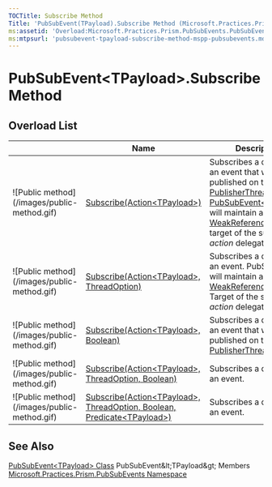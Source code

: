 ```yaml
---
TOCTitle: Subscribe Method
Title: 'PubSubEvent(TPayload).Subscribe Method (Microsoft.Practices.Prism.PubSubEvents)'
ms:assetid: 'Overload:Microsoft.Practices.Prism.PubSubEvents.PubSubEvent\`1.Subscribe'
ms:mtpsurl: 'pubsubevent-tpayload-subscribe-method-mspp-pubsubevents.md'
---
```


# PubSubEvent&lt;TPayload&gt;.Subscribe Method

## Overload List

<table>
<thead>
<tr class="header">
<th> </th>
<th>Name</th>
<th>Description</th>
</tr>
</thead>
<tbody>
<tr class="odd">
<td>![Public method](/images/public-method.gif)</td>
<td><a href="https://msdn.microsoft.com/en-us/library/dn683969(v=pandp.50)">Subscribe(Action&lt;TPayload&gt;)</a></td>
<td><div class="summary">
Subscribes a delegate to an event that will be published on the <a href="https://msdn.microsoft.com/en-us/library/microsoft.practices.prism.pubsubevents.threadoption(v=pandp.50)">PublisherThread</a>. <a href="https://msdn.microsoft.com/en-us/library/dn736103(v=pandp.50)">PubSubEvent&lt;TPayload&gt;</a> will maintain a <a href="http://msdn2.microsoft.com/en-us/library/hbh8w2zd">WeakReference</a> to the target of the supplied <em>action</em> delegate.
</div></td>
</tr>
<tr class="even">
<td>![Public method](/images/public-method.gif)</td>
<td><a href="https://msdn.microsoft.com/en-us/library/dn736155(v=pandp.50)">Subscribe(Action&lt;TPayload&gt;, ThreadOption)</a></td>
<td><div class="summary">
Subscribes a delegate to an event. PubSubEvent will maintain a <a href="http://msdn2.microsoft.com/en-us/library/hbh8w2zd">WeakReference</a> to the Target of the supplied <em>action</em> delegate.
</div></td>
</tr>
<tr class="odd">
<td>![Public method](/images/public-method.gif)</td>
<td><a href="https://msdn.microsoft.com/en-us/library/dn683949(v=pandp.50)">Subscribe(Action&lt;TPayload&gt;, Boolean)</a></td>
<td><div class="summary">
Subscribes a delegate to an event that will be published on the <a href="https://msdn.microsoft.com/en-us/library/microsoft.practices.prism.pubsubevents.threadoption(v=pandp.50)">PublisherThread</a>.
</div></td>
</tr>
<tr class="even">
<td>![Public method](/images/public-method.gif)</td>
<td><a href="https://msdn.microsoft.com/en-us/library/dn683942(v=pandp.50)">Subscribe(Action&lt;TPayload&gt;, ThreadOption, Boolean)</a></td>
<td><div class="summary">
Subscribes a delegate to an event.
</div></td>
</tr>
<tr class="odd">
<td>![Public method](/images/public-method.gif)</td>
<td><a href="https://msdn.microsoft.com/en-us/library/dn736225(v=pandp.50)">Subscribe(Action&lt;TPayload&gt;, ThreadOption, Boolean, Predicate&lt;TPayload&gt;)</a></td>
<td><div class="summary">
Subscribes a delegate to an event.
</div></td>
</tr>
</tbody>
</table>

## See Also

[PubSubEvent&lt;TPayload&gt; Class](https://msdn.microsoft.com/en-us/library/dn736103(v=pandp.50))  
PubSubEvent&lt;TPayload&gt; Members  
[Microsoft.Practices.Prism.PubSubEvents Namespace](https://msdn.microsoft.com/en-us/library/microsoft.practices.prism.pubsubevents(v=pandp.50))
